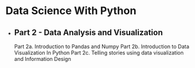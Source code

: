 # Data Science With Python
- ## Part 2 - Data Analysis and Visualization
  Part 2a. Introduction to Pandas and Numpy
  Part 2b. Introduction to Data Visualization In Python
  Part 2c. Telling stories using data visualization and Information Design
